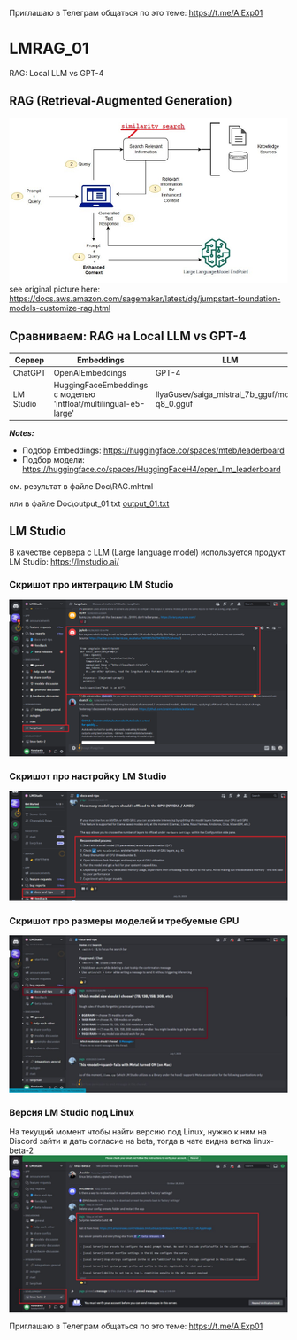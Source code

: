 Приглашаю в Телеграм общаться по это теме: https://t.me/AiExp01

# LMRAG_01
RAG: Local LLM vs GPT-4

## RAG (Retrieval-Augmented Generation)
![jumpstart-fm-rag_01.jpg](Doc%2Fjumpstart-fm-rag_01.jpg)
see original picture here: https://docs.aws.amazon.com/sagemaker/latest/dg/jumpstart-foundation-models-customize-rag.html


## Сравниваем: RAG на Local LLM vs GPT-4


| Сервер   | Embeddings | LLM                                              |
|----------| ------- |--------------------------------------------------|
| ChatGPT  | OpenAIEmbeddings   | GPT-4                                            |
| LM Studio| HuggingFaceEmbeddings с моделью 'intfloat/multilingual-e5-large'| IlyaGusev/saiga_mistral_7b_gguf/model-q8_0.gguf  |

***Notes:***
* Подбор Embeddings: https://huggingface.co/spaces/mteb/leaderboard
* Подбор модели: https://huggingface.co/spaces/HuggingFaceH4/open_llm_leaderboard

см. результат в файле Doc\RAG.mhtml
 
или в файле Doc\output_01.txt
[output_01.txt](Doc%2Foutput_01.txt)

## LM Studio
В качестве сервера с LLM (Large language model) используется продукт LM Studio: https://lmstudio.ai/

### Скришот про интеграцию LM Studio
![](Doc/LM_StudioIntegrations.png)

### Скришот про настройку LM Studio
![](Doc/LMStudioConfig_01.png)

### Скришот про размеры моделей и требуемые GPU
![LMStudioGPU.jpg](Doc%2FLMStudioGPU.jpg)

### Версия LM Studio под Linux
На текущий момент чтобы найти версию под Linux, нужно к ним на Discord зайти и дать согласие на beta, тогда в чате видна ветка linux-beta-2
![LMStudioLinux.jpg](Doc%2FLMStudioLinux.jpg)

Приглашаю в Телеграм общаться по это теме: https://t.me/AiExp01